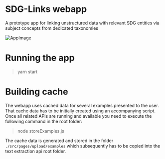 # SDG-Links webapp
A prototype app for linking unstructured data with relevant SDG entities via subject concepts from dedicated taxonomies

![AppImage](https://raw.githubusercontent.com/epistemik-co/sdg-links-webapp/master/src/pages/Home/rdiDvaws2.png)

# Running the app

> yarn start

# Building cache

The webapp uses cached data for several examples presented to the user. That cache data has to be initially created using an accompanying script. Once all related APIs are running and available you need to execute the following command in the root folder:

> node storeExamples.js 

The cache data is generated and stored in the folder `./src/pages/upload/examples` which subsequently has to be copied into the text extraction api root folder.
